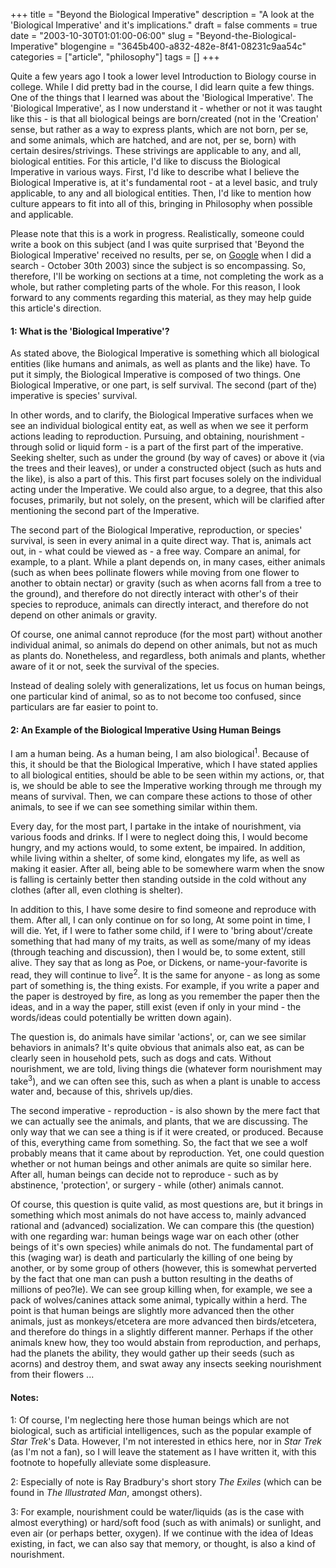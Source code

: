 +++
title = "Beyond the Biological Imperative"
description = "A look at the 'Biological Imperative' and it's implications."
draft = false
comments = true
date = "2003-10-30T01:01:00-06:00"
slug = "Beyond-the-Biological-Imperative"
blogengine = "3645b400-a832-482e-8f41-08231c9aa54c"
categories = ["article", "philosophy"]
tags = []
+++

<p>
Quite a few years ago I took a lower level Introduction to Biology course in college. While I did pretty bad in the course, I did learn quite a few things. One of the things that I learned was about the &#39;Biological Imperative&#39;. The &#39;Biological Imperative&#39;, as I now understand it - whether or not it was taught like this - is that all biological beings are born/created (not in the &#39;Creation&#39; sense, but rather as a way to express plants, which are not born, per se, and some animals, which are hatched, and are not, per se, born) with certain desires/strivings. These strivings are applicable to any, and all, biological entities. For this article, I&#39;d like to discuss the Biological Imperative in various ways. First, I&#39;d like to describe what I believe the Biological Imperative is, at it&#39;s fundamental root - at a level basic, and truly applicable, to any and all biological entities. Then, I&#39;d like to mention how culture appears to fit into all of this, bringing in Philosophy when possible and applicable.
</p>
<!--more-->
<p>
Please note that this is a work in progress. Realistically, someone could write a book on this subject (and I was quite surprised that &#39;Beyond the Biological Imperative&#39; received no results, per se, on <a href="http://www.google.com/" onclick="window.open(this.href);return false;"> Google</a> when I did a search - October 30th 2003) since the subject is so encompassing. So, therefore, I&#39;ll be working on sections at a time, not completing the work as a whole, but rather completing parts of the whole. For this reason, I look forward to any comments regarding this material, as they may help guide this article&#39;s direction.
</p>
<!--adsense-->
<h4>1: What is the &#39;Biological Imperative&#39;?</h4>
<p>
As stated above, the Biological Imperative is something which all biological entities (like humans and animals, as well as plants and the like) have. To put it simply, the Biological Imperative is composed of two things. One Biological Imperative, or one part, is self survival. The second (part of the) imperative is species&#39; survival.
</p>
<p>
In other words, and to clarify, the Biological Imperative surfaces when we see an individual biological entity eat, as well as when we see it perform actions leading to reproduction. Pursuing, and obtaining, nourishment - through solid or liquid form - is a part of the first part of the imperative. Seeking shelter, such as under the ground (by way of caves) or above it (via the trees and their leaves), or under a constructed object (such as huts and the like), is also a part of this. This first part focuses solely on the individual acting under the Imperative. We could also argue, to a degree, that this also focuses, primarily, but not solely, on the present, which will be clarified after mentioning the second part of the Imperative.
</p>
<p>
The second part of the Biological Imperative, reproduction, or species&#39; survival, is seen in every animal in a quite direct way. That is, animals act out, in - what could be viewed as - a free way. Compare an animal, for example, to a plant. While a plant depends on, in many cases, either animals (such as when bees pollinate flowers while moving from one flower to another to obtain nectar) or gravity (such as when acorns fall from a tree to the ground), and therefore do not directly interact with other&#39;s of their species to reproduce, animals can directly interact, and therefore do not depend on other animals or gravity.
</p>
<p>
Of course, one animal cannot reproduce (for the most part) without another individual animal, so animals do depend on other animals, but not as much as plants do. Nonetheless, and regardless, both animals and plants, whether aware of it or not, seek the survival of the species.
</p>
<p>
Instead of dealing solely with generalizations, let us focus on human beings, one particular kind of animal, so as to not become too confused, since particulars are far easier to point to.
</p>
<h4>2: An Example of the Biological Imperative Using Human Beings</h4>
<p>
I am a human being. As a human being, I am also biological<sup>1</sup>. Because of this, it should be that the Biological Imperative, which I have stated applies to all biological entities, should be able to be seen within my actions, or, that is, we should be able to see the Imperative working through me through my means of survival. Then, we can compare these actions to those of other animals, to see if we can see something similar within them.
</p>
<p>
Every day, for the most part, I partake in the intake of nourishment, via various foods and drinks. If I were to neglect doing this, I would become hungry, and my actions would, to some extent, be impaired. In addition, while living within a shelter, of some kind, elongates my life, as well as making it easier. After all, being able to be somewhere warm when the snow is falling is certainly better then standing outside in the cold without any clothes (after all, even clothing is shelter).
</p>
<p>
In addition to this, I have some desire to find someone and reproduce with them. After all, I can only continue on for so long, At some point in time, I will die. Yet, if I were to father some child, if I were to &#39;bring about&#39;/create something that had many of my traits, as well as some/many of my ideas (through teaching and discussion), then I would be, to some extent, still alive. They say that as long as Poe, or Dickens, or name-your-favorite is read, they will continue to live<sup>2</sup>. It is the same for anyone - as long as some part of something is, the thing exists. For example, if you write a paper and the paper is destroyed by fire, as long as you remember the paper then the ideas, and in a way the paper, still exist (even if only in your mind - the words/ideas could potentially be written down again).
</p>
<p>
The question is, do animals have similar &#39;actions&#39;, or, can we see similar behaviors in animals? It&#39;s quite obvious that animals also eat, as can be clearly seen in household pets, such as dogs and cats. Without nourishment, we are told, living things die (whatever form nourishment may take<sup>3</sup>), and we can often see this, such as when a plant is unable to access water and, because of this, shrivels up/dies.
</p>
<p>
The second imperative - reproduction - is also shown by the mere fact that we can actually see the animals, and plants, that we are discussing. The only way that we can see a thing is if it were created, or produced. Because of this, everything came from something. So, the fact that we see a wolf probably means that it came about by reproduction. Yet, one could question whether or not human beings and other animals are quite so similar here. After all, human beings can decide not to reproduce - such as by abstinence, &#39;protection&#39;, or surgery - while (other) animals cannot.
</p>
<p>
Of course, this question is quite valid, as most questions are, but it brings in something which most animals do not have access to, mainly advanced rational and (advanced) socialization. We can compare this (the question) with one regarding war: human beings wage war on each other (other beings of it&#39;s own species) while animals do not. The fundamental part of this (waging war) is death and particularly the killing of one being by another, or by some group of others (however, this is somewhat perverted by the fact that one man can push a button resulting in the deaths of millions of peo?le). We can see group killing when, for example, we see a pack of wolves/canines attack some animal, typically within a herd. The point is that human beings are slightly more advanced then the other animals, just as monkeys/etcetera are more advanced then birds/etcetera, and therefore do things in a slightly different manner. Perhaps if the other animals knew how, they too would abstain from reproduction, and perhaps, had the planets the ability, they would gather up their seeds (such as acorns) and destroy them, and swat away any insects seeking nourishment from their flowers ...
</p>
<h4>Notes:</h4>
<p>
<a name="Note1" title="Note1"></a>1: Of course, I&#39;m neglecting here those human beings which are not biological, such as artificial intelligences, such as the popular example of <em>Star Trek</em>&#39;s Data. However, I&#39;m not interested in ethics here, nor in <em>Star Trek</em> (as I&#39;m not a fan), so I will leave the statement as I have written it, with this footnote to hopefully alleviate some displeasure.
</p>
<p>
<a name="Note2" title="Note2"></a>2: Especially of note is Ray Bradbury&#39;s short story <em>The Exiles</em> (which can be found in <em>The Illustrated Man</em>, amongst others).
</p>
<p>
<a name="Note3" title="Note3"></a>3: For example, nourishment could be water/liquids (as is the case with almost everything) or hard/soft food (such as with animals) or sunlight, and even air (or perhaps better, oxygen). If we continue with the idea of Ideas existing, in fact, we can also say that memory, or thought, is also a kind of nourishment.
</p>

